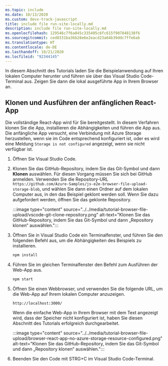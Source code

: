 ```yaml
---
ms.topic: include
ms.date: 10/13/2020
ms.custom: devx-track-javascript
title: include file run-site-locally.md
description: include file run-site-locally.md
ms.openlocfilehash: 129546c7f6a845c335405c6fc615f907848138f6
ms.sourcegitcommit: ced8331ba36b28e6e2eacd23a64b39ddc7ffe6ab
ms.translationtype: HT
ms.contentlocale: de-DE
ms.lasthandoff: 10/21/2020
ms.locfileid: "92344145"
---
```

In diesem Abschnitt des Tutorials laden Sie die Beispielanwendung auf Ihren lokalen Computer herunter und führen sie über das Visual Studio Code-Terminal aus. Zeigen Sie dann die lokal ausgeführte App in Ihrem Browser an.

## <a name="clone-and-run-the-initial-react-app"></a>Klonen und Ausführen der anfänglichen React-App

Die vollständige React-App wird für Sie bereitgestellt. In diesem Verfahren klonen Sie die App, installieren die Abhängigkeiten und führen die App aus. Die anfängliche App versucht, eine Verbindung mit Azure Storage herzustellen, wenn sie im Code entsprechend konfiguriert ist, oder es wird eine Meldung `Storage is not configured` angezeigt, wenn sie nicht verfügbar ist. 

1. Öffnen Sie Visual Studio Code.
1. Klonen Sie das GitHub-Repository, indem Sie das Git-Symbol und dann **Klonen** auswählen. Für diesen Vorgang müssen Sie sich bei GitHub anmelden. Verwenden Sie die Repository-URL `https://github.com/Azure-Samples/js-e2e-browser-file-upload-storage-blob`, und wählen Sie dann einen Ordner auf dem lokalen Computer aus, in den das Beispiel geklont werden soll. Wenn Sie dazu aufgefordert werden, öffnen Sie das geklonte Repository. 

    :::image type="content" source="../../media/tutorial-browser-file-upload/vscode-git-clone-repository.png" alt-text="Klonen Sie das GitHub-Repository, indem Sie das Git-Symbol und dann „Repository klonen“ auswählen.":::

1. Öffnen Sie in Visual Studio Code ein Terminalfenster, und führen Sie den folgenden Befehl aus, um die Abhängigkeiten des Beispiels zu installieren.

    ```javascript
    npm install
    ```

1. Führen Sie im gleichen Terminalfenster den Befehl zum Ausführen der Web-App aus.

    ```javascript
    npm start
    ```

1. Öffnen Sie einen Webbrowser, und verwenden Sie die folgende URL, um die Web-App auf Ihrem lokalen Computer anzuzeigen.

    ```url
    http://localhost:3000/
    ```

    Wenn die einfache Web-App in Ihrem Browser mit dem Text angezeigt wird, dass der Speicher nicht konfiguriert ist, haben Sie diesen Abschnitt des Tutorials erfolgreich durchgearbeitet.

    :::image type="content" source="../../media/tutorial-browser-file-upload/browser-react-app-no-azure-storage-resource-configured.png" alt-text="Klonen Sie das GitHub-Repository, indem Sie das Git-Symbol und dann „Repository klonen“ auswählen.":::

1. Beenden Sie den Code mit STRG+C im Visual Studio Code-Terminal.
